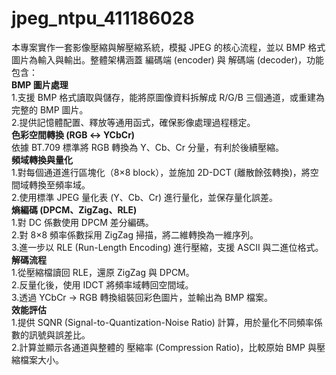 # jpeg_ntpu_411186028

本專案實作一套影像壓縮與解壓縮系統，模擬 JPEG 的核心流程，並以 BMP 格式圖片為輸入與輸出。整體架構涵蓋 編碼端 (encoder) 與 解碼端 (decoder)，功能包含：  
**BMP 圖片處理**   
  1.支援 BMP 格式讀取與儲存，能將原圖像資料拆解成 R/G/B 三個通道，或重建為完整的 BMP 圖片。  
  2.提供記憶體配置、釋放等通用函式，確保影像處理過程穩定。  
**色彩空間轉換 (RGB ↔ YCbCr)**  
  依據 BT.709 標準將 RGB 轉換為 Y、Cb、Cr 分量，有利於後續壓縮。  
**頻域轉換與量化**  
  1.對每個通道進行區塊化（8×8 block），並施加 2D-DCT (離散餘弦轉換)，將空間域轉換至頻率域。  
  2.使用標準 JPEG 量化表 (Y、Cb、Cr) 進行量化，並保存量化誤差。  
**熵編碼 (DPCM、ZigZag、RLE)**  
  1.對 DC 係數使用 DPCM 差分編碼。  
  2.對 8×8 頻率係數採用 ZigZag 掃描，將二維轉換為一維序列。  
  3.進一步以 RLE (Run-Length Encoding) 進行壓縮，支援 ASCII 與二進位格式。  
**解碼流程**  
  1.從壓縮檔讀回 RLE，還原 ZigZag 與 DPCM。  
  2.反量化後，使用 IDCT 將頻率域轉回空間域。  
  3.透過 YCbCr → RGB 轉換組裝回彩色圖片，並輸出為 BMP 檔案。  
**效能評估**  
  1.提供 SQNR (Signal-to-Quantization-Noise Ratio) 計算，用於量化不同頻率係數的訊號與誤差比。  
  2.計算並顯示各通道與整體的 壓縮率 (Compression Ratio)，比較原始 BMP 與壓縮檔案大小。  
